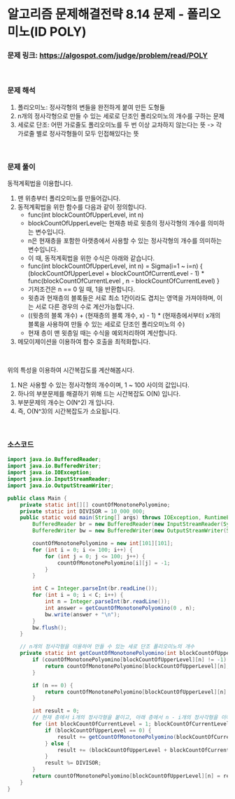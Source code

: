 # 알고리즘 문제해결전략 8.14 문제 - 폴리오미노(ID POLY)

### 문제 링크: https://algospot.com/judge/problem/read/POLY

<br>

### 문제 해석

1. 폴리오미노: 정사각형의 변들을 완전하게 붙여 만든 도형들
2. n개의 정사각형으로 만들 수 있는 세로로 단조인 폴리오미노의 개수를 구하는 문제
3. 세로로 단조: 어떤 가로줄도 폴리오미노를 두 번 이상 교차하지 않는다는 뜻 -> 각 가로줄 별로 정사각형들이 모두 인접해있다는 뜻

<br>

### 문제 풀이

동적계획법을 이용합니다.

1. 맨 위층부터 폴리오미노를 만들어갑니다.
2. 동적계획법을 위한 함수를 다음과 같이 정의합니다.
   - func(int blockCountOfUpperLevel, int n)
   - blockCountOfUpperLevel는 현재층 바로 윗층의 정사각형의 개수를 의미하는 변수입니다.
   - n은 현재층을 포함한 아랫층에서 사용할 수 있는 정사각형의 개수를 의미하는 변수입니다.
   - 이 때, 동적계획법을 위한 수식은 아래와 같습니다.
   - func(int blockCountOfUpperLevel, int n) = Sigma(i=1 ~ i=n) { (blockCountOfUpperLevel + blockCountOfCurrentLevel - 1) * func(blockCountOfCurrentLevel , n - blockCountOfCurrentLevel) }
   - 기저조건은 n == 0 일 때, 1을 반환합니다.
   - 윗층과 현재층의 블록들은 서로 최소 1칸이라도 겹치는 영역을 가져야하며, 이는 서로 다른 경우의 수로 계산가능합니다.
   - ((윗층의 블록 개수) + (현재층의 블록 개수, x) - 1) * (현재층에서부터 x개의 블록을 사용하여 만들 수 있는 세로로 단조인 폴리오미노의 수)
   - 현재 층이 맨 윗층일 때는 수식을 예외처리하여 계산합니다.
3. 메모이제이션을 이용하여 함수 호출을 최적화합니다.

<br>

위의 특성을 이용하여 시간복잡도를 계산해봅시다.

1. N은 사용할 수 있는 정사각형의 개수이며, 1 ~ 100 사이의 값입니다.
2. 하나의 부분문제를 해결하기 위해 드는 시간복잡도 O(N) 입니다. 
3. 부분문제의 개수는 O(N^2) 개 입니다.
4. 즉, O(N^3)의 시간복잡도가 소요됩니다.

<br>

### 소스코드

```java
import java.io.BufferedReader;
import java.io.BufferedWriter;
import java.io.IOException;
import java.io.InputStreamReader;
import java.io.OutputStreamWriter;

public class Main {
    private static int[][] countOfMonotonePolyomino;
    private static int DIVISOR = 10_000_000;
    public static void main(String[] args) throws IOException, RuntimeException {
        BufferedReader br = new BufferedReader(new InputStreamReader(System.in));
        BufferedWriter bw = new BufferedWriter(new OutputStreamWriter(System.out));

        countOfMonotonePolyomino = new int[101][101];
        for (int i = 0; i <= 100; i++) {
            for (int j = 0; j <= 100; j++) {
                countOfMonotonePolyomino[i][j] = -1;
            }
        }

        int C = Integer.parseInt(br.readLine());
        for (int i = 0; i < C; i++) {
            int n = Integer.parseInt(br.readLine());
            int answer = getCountOfMonotonePolyomino(0 , n);
            bw.write(answer + "\n");
        }
        bw.flush();
    }

    // n개의 정사각형을 이용하여 만들 수 있는 세로 단조 폴리오미노의 개수
    private static int getCountOfMonotonePolyomino(int blockCountOfUpperLevel, int n) {
        if (countOfMonotonePolyomino[blockCountOfUpperLevel][n] != -1) {
            return countOfMonotonePolyomino[blockCountOfUpperLevel][n];
        }

        if (n == 0) {
            return countOfMonotonePolyomino[blockCountOfUpperLevel][n] = 1;
        }

        int result = 0;
        // 현재 층에서 i개의 정사각형을 붙이고, 아래 층에서 n - i개의 정사각형을 이어 붙일 때
        for (int blockCountOfCurrentLevel = 1; blockCountOfCurrentLevel <= n; blockCountOfCurrentLevel++) {
            if (blockCountOfUpperLevel == 0) {
                result += getCountOfMonotonePolyomino(blockCountOfCurrentLevel, n - blockCountOfCurrentLevel);
            } else {
                result += (blockCountOfUpperLevel + blockCountOfCurrentLevel - 1) * getCountOfMonotonePolyomino(blockCountOfCurrentLevel, n - blockCountOfCurrentLevel);
            }
            result %= DIVISOR;
        }
        return countOfMonotonePolyomino[blockCountOfUpperLevel][n] = result;
    }
}
```

